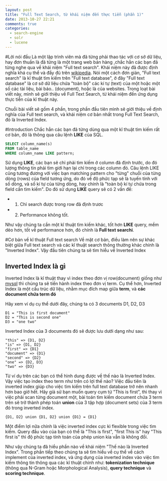 ```yaml
---
layout: post
title: "Full Text Search, từ khái niệm đến thực tiễn (phần 1)"
date: 2013-10-27 22:21
comments: true
categories: 
  - search-engine
  - solr
  - lucene
---
```


#Lời nói đầu
Là một lập trình viên mà đã từng phải thao tác với cơ sở dữ liệu, hay đơn thuần là đã từng là một trang web bán hàng ,chắc hẳn các bạn đã từng nghe qua về khái niệm "Full text search". Khái niệm này đã được định nghĩa khá cụ thể và đầy đủ trên [wikipedia](http://en.wikipedia.org/wiki/Full_text_search). Nói một cách đơn giản, "Full text search" là kĩ thuật tìm kiếm trên "Full text database", ở đây "Full text database" là cơ sở dữ liệu chứa "toàn bộ" các kí tự (text) của một hoặc một số các tài liệu, bài báo.. (document), hoặc là của websites. Trong loạt bài viết này, mình sẽ giới thiệu về Full Text Search, từ khái niệm đến ứng dụng thực tiễn của kĩ thuật này.

Chuỗi bài viết sẽ gồm 4 phần, trong phần đầu tiên mình sẽ giới thiệu về định nghĩa của Full text search, và khái niệm cơ bản nhất trong Full Text Search, đó là Inverted Index. 

#Introduction
Chắc hẳn các bạn đã từng dùng qua một kĩ thuật tìm kiếm rất cơ bản, đó là thông qua câu lệnh **LIKE** của SQL.
```sql
SELECT column_name(s)
FROM table_name
WHERE column_name LIKE pattern;
```
Sử dụng **LIKE**, các bạn sẽ chỉ phải tìm kiếm ở column đã định trước, do đó lượng thông tin phải tìm giới hạn lại chỉ trong các column đó. Câu lệnh LIKE cũng tương đương với việc bạn matching pattern cho "từng" chuỗi của từng dòng (rows) của field tương ứng, do đó về độ phức tạp sẽ là tuyến tính với số dòng, và số kí tự của từng dòng, hay chính là "toàn bộ kí tự chứa trong field cần tìm kiếm". Do đó sử dụng **LIKE** query sẽ có 2 vấn đề: 
 - 1) Chỉ search được trong row đã định trươc 
 - 2) Performance không tốt.

Như vậy chúng ta cần một kĩ thuật tìm kiếm khác, tốt hơn **LIKE** query, mềm dẻo hơn, tốt về performance hơn, đó chính là **Full text searchi**.

#Cơ bản về kĩ thuật Full text search
Về mặt cơ bản, điều làm nên sự khác biệt giữa Full text search và các kĩ thuật search thông thường khác chính là "Inverted Index". Vậy đầu tiên chúng ta sẽ tìm hiểu về Inverted Index

## Inverted Index là gì
Inverted Index là kĩ thuật thay vì index theo đơn vị row(document) giống như [mysql](http://dev.mysql.com/doc/refman/5.0/en/mysql-indexes.html) thì chúng ta sẽ tiến hành index theo đơn vị term. Cụ thể hơn, Inverted Index là một cấu trúc dữ liệu, nhằm mục đích map giữa **term**, và **các document chứa term đó**

Hãy xem ví dụ cụ thể dưới đây, chúng ta có 3 documents D1, D2, D3
```
D1 = "This is first document"
D2 = "This is second one"
D3 = "one two"
```
Inverted Index của 3 documents đó sẽ được lưu dưới dạng như sau:

```
"this" => {D1, D2}
"is" => {D1, D2}
"first" => {D1}
"document" => {D1}
"second" => {D2}
"one" => {D2, D3}
"two" => {D3}
```

Từ ví dụ trên các bạn có thể hình dung được về thế nào là Inverted Index. Vậy việc tạo index theo term như trên có lợi thế nào? Việc đầu tiên là inverted index giúp cho việc tìm kiếm trên full text database trở nên nhanh hơn bao giờ hết. Hãy giả sử bạn muốn query cụm từ "This is first", thì thay vì việc phải scan từng document một, bài toán tìm kiếm document chứa 3 term trên sẽ trở thành phép toán **union** của 3 tập hợp (document sets) của 3 term đó trong inverted index.

```
{D1, D2} union {D1, D2} union {D1} = {D1}
```

Một điểm lợi nữa chính là việc inverted index cực kì flexible trong việc tìm kiếm. Query đầu vào của bạn có thể là "This is first", "first This is" hay "This first is" thì độ phức tạp tính toán của phép union kia vẫn là không đổi.

Như vậy chúng ta đã hiểu phần nào về khái niệm "Thế nào là Inverted Index". Trong phần tiếp theo chúng ta sẽ tìm hiểu về cụ thể về cách implement của inverted index, và ứng dụng của inverted index vào việc tìm kiếm thông tin thông qua các kĩ thuật chính như: **tokenization technique** (thông qua N-Gram hoặc Morphological Analysis), **query technique** và **scoring technique**.


